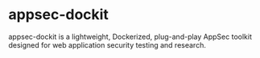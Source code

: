 # appsec-dockit
appsec-dockit is a lightweight, Dockerized, plug-and-play AppSec toolkit designed for web application security testing and research.

